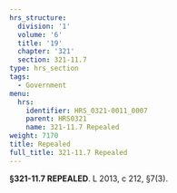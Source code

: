 ```yaml
---
hrs_structure:
  division: '1'
  volume: '6'
  title: '19'
  chapter: '321'
  section: 321-11.7
type: hrs_section
tags:
  - Government
menu:
  hrs:
    identifier: HRS_0321-0011_0007
    parent: HRS0321
    name: 321-11.7 Repealed
weight: 7170
title: Repealed
full_title: 321-11.7 Repealed
---
```

**§321-11.7 REPEALED**. L 2013, c 212, §7(3).